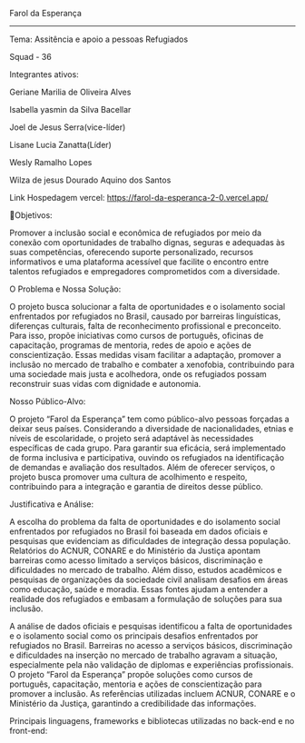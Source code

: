 Farol da Esperança
_______________________________________________________
Tema: Assitência e apoio a pessoas Refugiados

Squad - 36

Integrantes ativos:

Geriane Marilia de Oliveira Alves

Isabella yasmin da Silva Bacellar

Joel de Jesus Serra(vice-líder)

Lisane Lucia Zanatta(Líder)

Wesly Ramalho Lopes

Wilza de jesus Dourado Aquino dos Santos


Link
Hospedagem vercel: https://farol-da-esperanca-2-0.vercel.app/

🎯Objetivos:

Promover a inclusão social e econômica de refugiados por meio da conexão com oportunidades de trabalho dignas, seguras e adequadas às suas competências, oferecendo suporte personalizado, recursos informativos e uma plataforma acessível que facilite o encontro entre talentos refugiados e empregadores comprometidos com a diversidade.

O Problema e Nossa Solução:

O projeto busca solucionar a falta de oportunidades e o isolamento social enfrentados por refugiados no Brasil, causado por barreiras linguísticas, diferenças culturais, falta de reconhecimento profissional e preconceito. Para isso, propõe iniciativas como cursos de português, oficinas de capacitação, programas de mentoria, redes de apoio e ações de conscientização. Essas medidas visam facilitar a adaptação, promover a inclusão no mercado de trabalho e combater a xenofobia, contribuindo para uma sociedade mais justa e acolhedora, onde os refugiados possam reconstruir suas vidas com dignidade e autonomia.

Nosso Público-Alvo:

O projeto “Farol da Esperança” tem como público-alvo pessoas forçadas a deixar seus países. Considerando a diversidade de nacionalidades, etnias e níveis de escolaridade, o projeto será adaptável às necessidades específicas de cada grupo. Para garantir sua eficácia, será implementado de forma inclusiva e participativa, ouvindo os refugiados na identificação de demandas e avaliação dos resultados. Além de oferecer serviços, o projeto busca promover uma cultura de acolhimento e respeito, contribuindo para a integração e garantia de direitos desse público.

Justificativa e Análise:

A escolha do problema da falta de oportunidades e do isolamento social enfrentados por refugiados no Brasil foi baseada em dados oficiais e pesquisas que evidenciam as dificuldades de integração dessa população. Relatórios do ACNUR, CONARE e do Ministério da Justiça apontam barreiras como acesso limitado a serviços básicos, discriminação e dificuldades no mercado de trabalho. Além disso, estudos acadêmicos e pesquisas de organizações da sociedade civil analisam desafios em áreas como educação, saúde e moradia. Essas fontes ajudam a entender a realidade dos refugiados e embasam a formulação de soluções para sua inclusão.

A análise de dados oficiais e pesquisas identificou a falta de oportunidades e o isolamento social como os principais desafios enfrentados por refugiados no Brasil. Barreiras no acesso a serviços básicos, discriminação e dificuldades na inserção no mercado de trabalho agravam a situação, especialmente pela não validação de diplomas e experiências profissionais. O projeto “Farol da Esperança” propõe soluções como cursos de português, capacitação, mentoria e ações de conscientização para promover a inclusão. As referências utilizadas incluem ACNUR, CONARE e o Ministério da Justiça, garantindo a credibilidade das informações.

Principais linguagens, frameworks e bibliotecas utilizadas no
back-end e no front-end:


